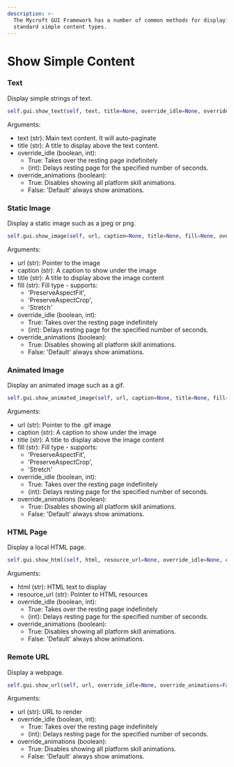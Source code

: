 ```yaml
---
description: >-
  The Mycroft GUI Framework has a number of common methods for displaying
  standard simple content types.
---
```


# Show Simple Content

### Text

Display simple strings of text.

```python
self.gui.show_text(self, text, title=None, override_idle=None, override_animations=False)
```

Arguments:

* text \(str\): Main text content.  It will auto-paginate
* title \(str\): A title to display above the text content.
* override\_idle \(boolean, int\):
  * True: Takes over the resting page indefinitely
  * \(int\): Delays resting page for the specified number of seconds.
* override\_animations \(boolean\):
  * True: Disables showing all platform skill animations.
  * False: 'Default' always show animations.

### Static Image

Display a static image such as a jpeg or png.

```python
self.gui.show_image(self, url, caption=None, title=None, fill=None, override_idle=None, override_animations=False)
```

Arguments:

* url \(str\): Pointer to the image
* caption \(str\): A caption to show under the image
* title \(str\): A title to display above the image content
* fill \(str\): Fill type - supports: 
  * 'PreserveAspectFit',
  * 'PreserveAspectCrop', 
  * 'Stretch'
* override\_idle \(boolean, int\):
  * True: Takes over the resting page indefinitely
  * \(int\): Delays resting page for the specified number of seconds.
* override\_animations \(boolean\):
  * True: Disables showing all platform skill animations.
  * False: 'Default' always show animations.

### Animated Image

Display an animated image such as a gif.

```python
self.gui.show_animated_image(self, url, caption=None, title=None, fill=None, override_idle=None, override_animations=False)
```

Arguments:

* url \(str\): Pointer to the .gif image
* caption \(str\): A caption to show under the image
* title \(str\): A title to display above the image content
* fill \(str\): Fill type - supports: 
  * 'PreserveAspectFit',
  * 'PreserveAspectCrop', 
  * 'Stretch'
* override\_idle \(boolean, int\):
  * True: Takes over the resting page indefinitely
  * \(int\): Delays resting page for the specified number of seconds.
* override\_animations \(boolean\):
  * True: Disables showing all platform skill animations.
  * False: 'Default' always show animations.

### HTML Page

Display a local HTML page.

```python
self.gui.show_html(self, html, resource_url=None, override_idle=None, override_animations=False)
```

Arguments:

* html \(str\): HTML text to display
* resource\_url \(str\): Pointer to HTML resources
* override\_idle \(boolean, int\):
  * True: Takes over the resting page indefinitely
  * \(int\): Delays resting page for the specified number of seconds.
* override\_animations \(boolean\):
  * True: Disables showing all platform skill animations.
  * False: 'Default' always show animations.

### Remote URL

Display a webpage.

```python
self.gui.show_url(self, url, override_idle=None, override_animations=False)
```

Arguments:

* url \(str\): URL to render
* override\_idle \(boolean, int\):
  * True: Takes over the resting page indefinitely
  * \(int\): Delays resting page for the specified number of seconds.
* override\_animations \(boolean\):
  * True: Disables showing all platform skill animations.
  * False: 'Default' always show animations.

